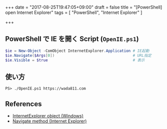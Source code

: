 +++
date = "2017-08-25T19:47:05+09:00"
draft = false
title = "[PowerShell] open Internet Explorer"
tags = [
    "PowerShell",
    "Internet Explorer"
]

+++

## PowerShell で IE を開く Script (`OpenIE.ps1`)

```PowerShell
$ie = New-Object -ComObject InternetExplorer.Application # IE起動
$ie.Navigate($Args[0])                                   # URL指定
$ie.Visible = $true                                      # 表示
```

## 使い方

`PS> ./OpenIE.ps1 https://wada811.com`

## References

- [InternetExplorer object \(Windows\)](https://msdn.microsoft.com/ja-jp/library/aa752084.aspx)
- [Navigate method \(Internet Explorer\)](https://msdn.microsoft.com/ja-jp/library/aa752093.aspx)